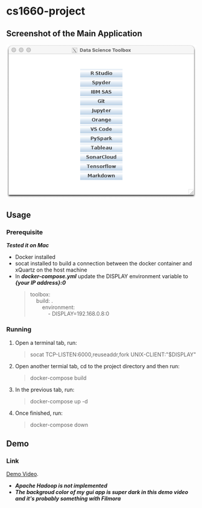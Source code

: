 # cs1660-project

## Screenshot of the Main Application

![Main Application](./gui_app.png "GUI APP")

## Usage

### Prerequisite

***Tested it on Mac***

* Docker installed
* socat installed to build a connection between the docker container and xQuartz on the host machine
* In ***docker-compose.yml*** update the DISPLAY environment variable to ***{your IP address}:0***
    > toolbox:<br />
    > &nbsp;&nbsp;&nbsp;&nbsp;build: .<br />
    > &nbsp;&nbsp;&nbsp;&nbsp;&nbsp;&nbsp;&nbsp;&nbsp;environment:<br />
    > &nbsp;&nbsp;&nbsp;&nbsp;&nbsp;&nbsp;&nbsp;&nbsp;&nbsp;&nbsp;&nbsp;&nbsp;- DISPLAY=192.168.0.8:0

### Running

1. Open a terminal tab, run:

    > socat TCP-LISTEN:6000,reuseaddr,fork UNIX-CLIENT:\"$DISPLAY\"

2. Open another termial tab, cd to the project directory and then run:

    > docker-compose build

3. In the previous tab, run:

    > docker-compose up -d

4. Once finished, run:

    > docker-compose down

## Demo

### Link

[Demo Video](https://pitt-my.sharepoint.com/:v:/g/personal/ziz36_pitt_edu/Ec-5Yyw-9XRKgK-fCBRAOXkBxDk81EYdbVmAyitwlqHAZA "Demo").

* ***Apache Hadoop is not implemented***
* ***The backgroud color of my gui app is super dark in this demo video and it's probably something with Filmora***

